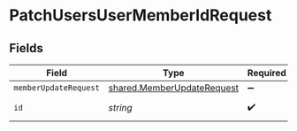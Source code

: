 # PatchUsersUserMemberIdRequest


## Fields

| Field                                                                           | Type                                                                            | Required                                                                        | Description                                                                     |
| ------------------------------------------------------------------------------- | ------------------------------------------------------------------------------- | ------------------------------------------------------------------------------- | ------------------------------------------------------------------------------- |
| `memberUpdateRequest`                                                           | [shared.MemberUpdateRequest](../../../sdk/models/shared/memberupdaterequest.md) | :heavy_minus_sign:                                                              | N/A                                                                             |
| `id`                                                                            | *string*                                                                        | :heavy_check_mark:                                                              | Unique identifier                                                               |